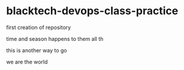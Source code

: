 # blacktech-devops-class-practice
first creation of repository 

time and season happens to them all
th



this is another way to go


we are the world

